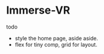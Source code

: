# Immerse-VR
  

  todo
  - style the home page, aside aside.
  - flex for tiny comp, grid for layout.
  